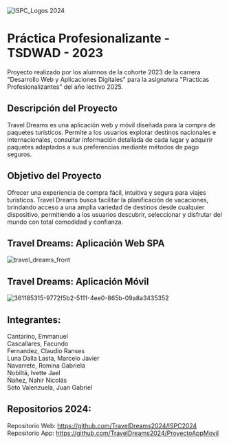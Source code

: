 ![ISPC_Logos 2024](https://github.com/user-attachments/assets/91b753b3-34c1-468e-bb95-ca7f5c169ec9)

# Práctica Profesionalizante - TSDWAD - 2023

Proyecto realizado por los alumnos de la cohorte 2023 de la carrera "Desarrollo Web y Aplicaciones Digitales" para la asignatura "Practicas Profesionalizantes" del año lectivo 2025.

## Descripción del Proyecto

Travel Dreams es una aplicación web y móvil diseñada para la compra de paquetes turísticos.
Permite a los usuarios explorar destinos nacionales e internacionales, consultar información detallada de cada lugar y adquirir paquetes adaptados a sus preferencias mediante métodos de pago seguros.

## Objetivo del Proyecto

Ofrecer una experiencia de compra fácil, intuitiva y segura para viajes turísticos.
Travel Dreams busca facilitar la planificación de vacaciones, brindando acceso a una amplia variedad de destinos desde cualquier dispositivo, permitiendo a los usuarios descubrir, seleccionar y disfrutar del mundo con total comodidad y confianza.

## Travel Dreams: Aplicación Web SPA
![travel_dreams_front](https://github.com/TravelDreams2024/ISPC2024/assets/45200064/ad03b552-ba52-49b8-9bb9-36955ba119d6)

## Travel Dreams: Aplicación Móvil
![361185315-9772f5b2-5111-4ee0-865b-09a8a3435352](https://github.com/user-attachments/assets/04eeb19b-0a8a-4ebf-9f4b-1706edf9ad1c)

## Integrantes:

Cantarino, Emmanuel  
Cascallares, Facundo  
Fernandez, Claudio Ranses  
Luna Dalla Lasta, Marcelo Javier  
Navarrete, Romina Gabriela  
Nobiltá, Ivette Jael  
Ñañez, Nahir Nicolás  
Soto Valenzuela, Juan Gabriel  

## Repositorios 2024:
Repositorio Web: https://github.com/TravelDreams2024/ISPC2024
Repositorio App: https://github.com/TravelDreams2024/ProyectoAppMovil

